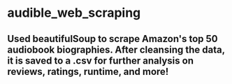 # audible_web_scraping

## Used beautifulSoup to scrape Amazon's top 50 audiobook biographies. After cleansing the data, it is saved to a .csv for further analysis on reviews, ratings, runtime, and more! 
